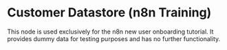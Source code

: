 # Customer Datastore (n8n Training)

This node is used exclusively for the n8n new user onboarding tutorial. It provides dummy data for testing purposes and has no further functionality.
